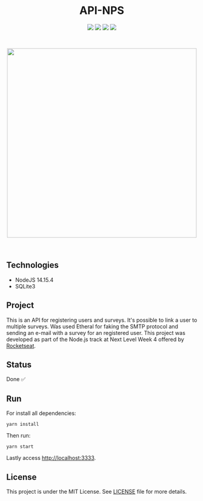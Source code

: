 <h1 align="center">
    API-NPS
</h1>

<p align="center">
    <img src="https://img.shields.io/github/license/isabellanunes/api-nps?style=flat-square" />
    <img src="https://img.shields.io/github/languages/count/isabellanunes/api-nps?style=flat-square" />
    <img src="https://img.shields.io/github/repo-size/isabellanunes/api-nps?style=flat-square" />
    <img src="https://img.shields.io/github/last-commit/isabellanunes/api-nps?style=flat-square" />
</p>

<br />

<p align="center">
    <img src=".readme/screenshot.png" width = "500px" />
</p>

<br />

## Technologies

- NodeJS 14.15.4
- SQLite3

## Project

This is an API for registering users and surveys. It's possible to link a user to multiple surveys. Was used Etheral for faking the SMTP protocol and sending an e-mail with a survey for an registered user. This project was developed as part of the Node.js track at Next Level Week 4 offered by [Rocketseat](https://rocketseat.com.br/).

## Status
Done ✅

## Run

For install all dependencies:

```
yarn install
```

Then run:

```
yarn start
```

Lastly access [http://localhost:3333](http://localhost:3333).

## License

This project is under the MIT License. See [LICENSE](/LICENSE.md) file for more details.